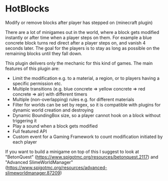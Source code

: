 # HotBlocks
Modify or remove blocks after player has stepped on (minecraft plugin)

There are a lot of minigames out in the world, where a block gets modified instantly or after time when a player steps on them. For example a blue concrete block turns red direct after a player steps on, and vanish 4 seconds later. The goal for the players is to stay as long as possible on the remaining blocks until they fall down.

This plugin delivers only the mechanic for this kind of games. The main features of this plugin are:
* Limit the modification e.g. to a material, a region, or to players having a specific permission etc.
* Multiple transitions (e.g. blue concrete => yellow concrete => red concrete => air) with different timers
* Multiple (non-overlapping) rules e.g. for different materials
* Filter for worlds can be set by regex, so it is compatible with plugins for dynamic world creation and destroying
* Dynamic BoundingBox size, so a player cannot hook on a block without triggering it
* Play a sound when a block gets modified
* Full featured API
* Custom event for a Gaming Framework to count modification initiated by each player

If you want to build a minigame on top of this I suggest to look at "BetonQuest" (https://www.spigotmc.org/resources/betonquest.2117) and "Advanced SlimeWorldManager" (https://www.spigotmc.org/resources/advanced-slimeworldmanager.87209)
